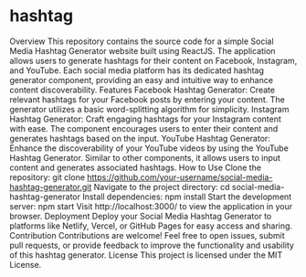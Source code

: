 # hashtag 
 Overview This repository contains the source code for a simple Social Media Hashtag Generator website built using ReactJS. The application allows users to generate hashtags for their content on Facebook, Instagram, and YouTube. Each social media platform has its dedicated hashtag generator component, providing an easy and intuitive way to enhance content discoverability.  Features Facebook Hashtag Generator: Create relevant hashtags for your Facebook posts by entering your content. The generator utilizes a basic word-splitting algorithm for simplicity. Instagram Hashtag Generator: Craft engaging hashtags for your Instagram content with ease. The component encourages users to enter their content and generates hashtags based on the input. YouTube Hashtag Generator: Enhance the discoverability of your YouTube videos by using the YouTube Hashtag Generator. Similar to other components, it allows users to input content and generates associated hashtags. How to Use Clone the repository: git clone https://github.com/your-username/social-media-hashtag-generator.git Navigate to the project directory: cd social-media-hashtag-generator Install dependencies: npm install Start the development server: npm start Visit http://localhost:3000/ to view the application in your browser.  Deployment Deploy your Social Media Hashtag Generator to platforms like Netlify, Vercel, or GitHub Pages for easy access and sharing.  Contribution Contributions are welcome! Feel free to open issues, submit pull requests, or provide feedback to improve the functionality and usability of this hashtag generator.  License This project is licensed under the MIT License.
